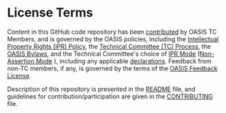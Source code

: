 # License Terms

Content in this GitHub code repository has been [contributed](https://www.oasis-open.org/policies-guidelines/ipr#def-contribution) 
by OASIS TC Members, and is governed by the OASIS policies, including the 
[Intellectual Property Rights (IPR) Policy](https://www.oasis-open.org/policies-guidelines/ipr), the 
[Technical Committee (TC) Process](https://www.oasis-open.org/policies-guidelines/tc-process), the 
[OASIS Bylaws](https://www.oasis-open.org/policies-guidelines/bylaws), and the Technical Committee's choice of 
[IPR Mode](https://www.oasis-open.org/policies-guidelines/ipr#def-ipr-mode) ([Non-Assertion Mode](https://www.oasis-open.org/policies-guidelines/ipr#Non-Assertion-Mode) ), 
including any applicable [declarations](https://www.oasis-open.org/committees/openc2/ipr.php). Feedback from non-TC members, if any, 
is governed by the terms of the [OASIS Feedback License](https://www.oasis-open.org/policies-guidelines/ipr#appendixa"). 

Description of this repository is presented in the [README](https://github.com/oasis-tcs/openc2-ap-pac/blob/master/README.md) file, and guidelines 
for contribution/participation are given in the [CONTRIBUTING](https://github.com/oasis-tcs/openc2-ap-pac/blob/master/CONTRIBUTING.md) file.
